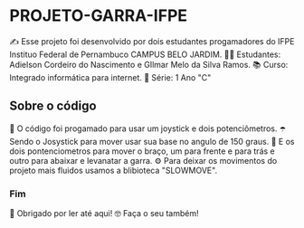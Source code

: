 # PROJETO-GARRA-IFPE
 ✍️ Esse projeto foi desenvolvido por dois estudantes progamadores do IFPE Instituo Federal de Pernambuco CAMPUS BELO JARDIM.
 👨‍🎓 Estudantes: Adielson Cordeiro do Nascimento e GIlmar Melo da Silva Ramos.
 📚 Curso: Integrado informática para internet.
 🗿 Série: 1 Ano "C"
 
 ## Sobre o código
  🍷 O código foi progamado para usar um joystick e dois potenciômetros.
  ☂️ Sendo o Josystick para mover usar sua base no angulo de 150 graus.
  🎃 E os dois pontenciometros para mover o braço, um para frente e para trás e outro para abaixar e levanatar a garra.
  ⚙️ Para deixar os movimentos do projeto mais fluidos usamos a blibioteca "SLOWMOVE".
  
 ### Fim
  🫡 Obrigado por ler até aqui!
  🤓 Faça o seu também!
 
